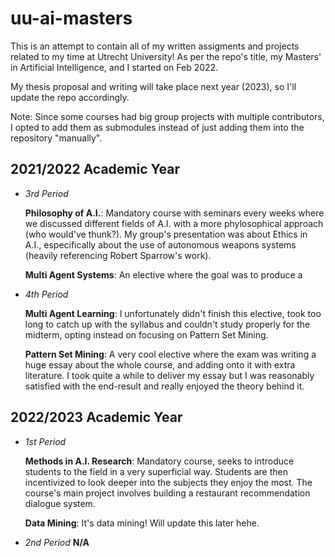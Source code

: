 # uu-ai-masters
This is an attempt to contain all of my written assigments and projects related to my time at Utrecht University!
As per the repo's title, my Masters' in Artificial Intelligence, and I started on Feb 2022.

My thesis proposal and writing will take place next year (2023), so I'll update the repo accordingly.

Note: Since some courses had big group projects with multiple contributors, I opted to add them as submodules instead of just adding them into the repository "manually".

## 2021/2022 Academic Year
- *3rd Period*

    **Philosophy of A.I.**: Mandatory course with seminars every weeks where we discussed different fields of A.I. with a more phylosophical approach (who would've thunk?). My group's presentation was about Ethics in A.I., especifically about the use of autonomous weapons systems (heavily referencing Robert Sparrow's work).
    
    **Multi Agent Systems**: An elective where the goal was to produce a 
- *4th Period*

    **Multi Agent Learning**: I unfortunately didn't finish this elective, took too long to catch up with the syllabus and couldn't study properly for the midterm, opting instead on focusing on Pattern Set Mining. 
    
    **Pattern Set Mining**: A very cool elective where the exam was writing a huge essay about the whole course, and adding onto it with extra literature. I took quite a while to deliver my essay but I was reasonably satisfied with the end-result and really enjoyed the theory behind it.

## 2022/2023 Academic Year
- *1st Period*

    **Methods in A.I. Research**: Mandatory course, seeks to introduce students to the field in a very superficial way. Students are then incentivized to look deeper into the subjects they enjoy the most. The course's main project involves building a restaurant recommendation dialogue system.
    
    **Data Mining**: It's data mining! Will update this later hehe.
- *2nd Period*
    **N/A**
